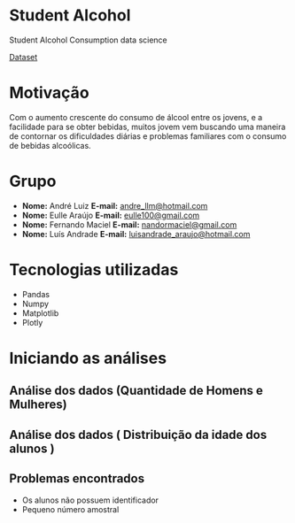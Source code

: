 # Student Alcohol
Student Alcohol Consumption data science

[Dataset](https://www.kaggle.com/uciml/student-alcohol-consumption)

<!--O trabalho foi desenvolvido com o objetivo de explicitar o consumo de bebidas alcolicas entre estudantes e relacionar o seu desempenho academico e problemas familiares que o alcool.-->

# Motivação
  Com o aumento crescente do consumo de álcool entre os jovens, e a facilidade para se obter bebidas, muitos jovem vem buscando uma maneira de contornar os dificuldades diárias e problemas familiares com o consumo de bebidas alcoólicas.

# Grupo 
* **Nome:** André Luiz **E-mail:** andre_llm@hotmail.com
* **Nome:** Eulle Araújo **E-mail:**  eulle100@gmail.com
* **Nome:** Fernando Maciel **E-mail:** nandormaciel@gmail.com
* **Nome:** Luís Andrade **E-mail:** luisandrade_araujo@hotmail.com

# Tecnologias utilizadas
* Pandas
* Numpy
* Matplotlib
* Plotly

# Iniciando as análises 

## Análise dos dados (Quantidade de Homens e Mulheres)

## Análise dos dados ( Distribuição da idade dos alunos )

## Problemas encontrados
* Os alunos não possuem identificador 
* Pequeno número amostral


